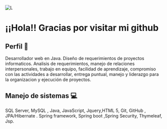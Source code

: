 ![L](https://user-images.githubusercontent.com/84203012/127754537-5a1aa163-c416-418a-b628-ae767b349e01.png)




# ¡¡Hola!! Gracias por visitar mi github
## Perfil :honeybee:
Desarrollador web en Java. Diseño de requerimientos de proyectos informaticos. Analisis de requerimientos, manejo de relaciones interpersonales, trabajo en equipo, facilidad de aprendizaje, compromiso con las actividades a desarrollar, entrega puntual, manejo y liderazgo para la organizacion y ejecución de proyectos.
## Manejo de sistemas :computer:
SQL Server, MySQL , Java, JavaScript, Jquery,HTML 5, Git, GitHub , JPA/Hibernate . Spring framework, Spring boot ,Spring Security, Thymeleaf, Jsp.

